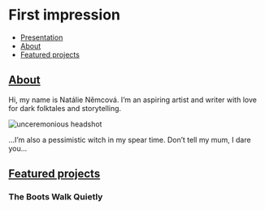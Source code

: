 # First impression

- [Presentation](Presentation.md)
- [About](About.md)
- [Featured projects](FeaturedProjects.md)

## [About](About.md)

Hi, my name is Natálie Němcová. 
I’m an aspiring artist and writer with love for dark folktales and storytelling. 

![unceremonious headshot](https://github.com/NatNight99/02-first_impression/assets/129601977/1501c6c7-d977-4770-a66a-f009901af6c1)


...I’m also a pessimistic witch in my spear time. Don’t tell my mum, I dare you... 

## [Featured projects](FeaturedProjects.md)

### The Boots Walk Quietly 

